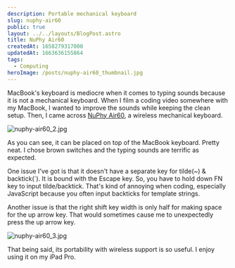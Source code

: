 ```yaml
---
description: Portable mechanical keyboard
slug: nuphy-air60
public: true
layout: ../../layouts/BlogPost.astro
title: NuPhy Air60
createdAt: 1658279317000
updatedAt: 1663636155864
tags:
  - Computing
heroImage: /posts/nuphy-air60_thumbnail.jpg
---
```


MacBook's keyboard is mediocre when it comes to typing sounds because it is not a mechanical keyboard.
When I film a coding video somewhere with my MacBook, I wanted to improve the sounds while keeping the clean setup.
Then, I came across [NuPhy Air60](https://nuphy.com/products/air60), a wireless mechanical keyboard.

![nuphy-air60_2.jpg](/posts/nuphy-air60_nuphy-air60-2-jpg.jpg)

As you can see, it can be placed on top of the MacBook keyboard. Pretty neat.
I chose brown switches and the typing sounds are terrific as expected.

One issue I've got is that it doesn't have a separate key for tilde(\~) & backtick(\`). It is bound with the Escape key. So, you have to hold down FN key to input tilde/backtick. That's kind of annoying when coding, especially JavaScript because you often input backticks for template strings.

Another issue is that the right shift key width is only half for making space for the up arrow key. That would sometimes cause me to unexpectedly press the up arrow key.

![nuphy-air60_3.jpg](/posts/nuphy-air60_nuphy-air60-3-jpg.jpg)

That being said, its portability with wireless support is so useful.
I enjoy using it on my iPad Pro.
